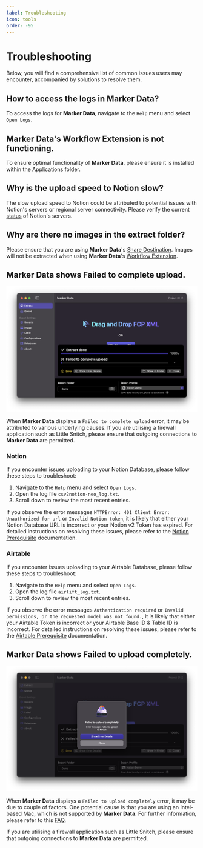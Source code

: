 ```yaml
---
label: Troubleshooting
icon: tools
order: -95
---
```

# Troubleshooting

Below, you will find a comprehensive list of common issues users may encounter, accompanied by solutions to resolve them.

## How to access the logs in Marker Data?

To access the logs for **Marker Data**, navigate to the `Help` menu and select `Open Logs`.

## Marker Data's Workflow Extension is not functioning. 

To ensure optimal functionality of **Marker Data**, please ensure it is installed within the Applications folder.

## Why is the upload speed to Notion slow?

The slow upload speed to Notion could be attributed to potential issues with Notion's servers or regional server connectivity. Please verify the current [status](https://status.notion.so/) of Notion's servers.

## Why are there no images in the extract folder?

Please ensure that you are using **Marker Data**'s [Share Destination](/user-guide/share-destination). Images will not be extracted when using **Marker Data**'s [Workflow Extension](/user-guide/workflow-extension).

## Marker Data shows Failed to complete upload.

![Failed to complete upload](/assets/md-failed-to-complete-upload.png)

When **Marker Data** displays a `Failed to complete upload` error, it may be attributed to various underlying causes. If you are utilising a firewall application such as Little Snitch, please ensure that outgoing connections to **Marker Data** are permitted.

### Notion

If you encounter issues uploading to your Notion Database, please follow these steps to troubleshoot:

1. Navigate to the `Help` menu and select `Open Logs`.
2. Open the log file `csv2notion-neo_log.txt`.
3. Scroll down to review the most recent entries.

If you observe the error messages `HTTPError: 401 Client Error: Unauthorized for url` or `Invalid Notion token`, it is likely that either your Notion Database URL is incorrect or your Notion v2 Token has expired. For detailed instructions on resolving these issues, please refer to the [Notion Prerequisite](/databases/notion-prerequisite) documentation.

### Airtable

If you encounter issues uploading to your Airtable Database, please follow these steps to troubleshoot:

1. Navigate to the `Help` menu and select `Open Logs`.
2. Open the log file `airlift_log.txt`.
3. Scroll down to review the most recent entries.

If you observe the error messages `Authentication required` or `Invalid permissions, or the requested model was not found.`, it is likely that either your Airtable Token is incorrect or your Airtable Base ID & Table ID is incorrect. For detailed instructions on resolving these issues, please refer to the [Airtable Prerequisite](/databases/airtable-prerequisite) documentation.

## Marker Data shows Failed to upload completely.

![Failed to upload completely](/assets/md-failed-to-upload-completely.png)

When **Marker Data** displays a `Failed to upload completely` error, it may be due to couple of factors. One potential cause is that you are using an Intel-based Mac, which is not supported by **Marker Data**. For further information, please refer to this [FAQ](/faq/#does-marker-data-support-intel-based-macs).

If you are utilising a firewall application such as Little Snitch, please ensure that outgoing connections to **Marker Data** are permitted.